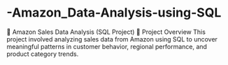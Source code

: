 # -Amazon_Data-Analysis-using-SQL
🧾 Amazon Sales Data Analysis (SQL Project) 📁 Project Overview This project involved analyzing sales data from Amazon using SQL to uncover meaningful patterns in customer behavior, regional performance, and product category trends. 

